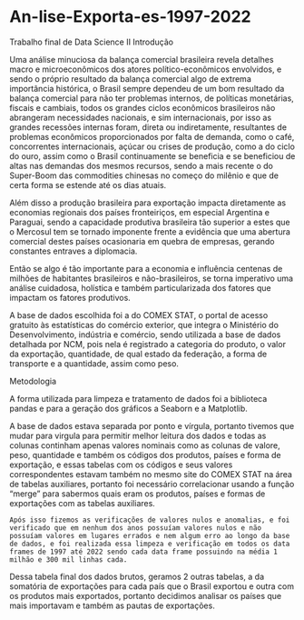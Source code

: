 # An-lise-Exporta-es-1997-2022
Trabalho final de Data Science II
Introdução 

Uma análise minuciosa da balança comercial brasileira revela detalhes macro e microeconômicos dos atores político-econômicos envolvidos, e sendo o próprio resultado da balança comercial algo de extrema importância histórica, o Brasil sempre dependeu de um bom resultado da balança comercial para não ter problemas internos, de políticas monetárias, fiscais e cambiais, todos os grandes ciclos econômicos brasileiros não abrangeram necessidades nacionais, e sim internacionais, por isso as grandes recessões internas foram, direta ou indiretamente, resultantes de problemas econômicos proporcionados por falta de demanda, como o café, concorrentes internacionais, açúcar ou crises de produção, como a do ciclo do ouro, assim como o Brasil continuamente se beneficia e se beneficiou de altas nas demandas dos mesmos recursos, sendo a mais recente o do Super-Boom das commodities chinesas no começo do milênio e que de certa forma se estende até os dias atuais. 

Além disso a produção brasileira para exportação impacta diretamente as economias regionais dos países fronteiriços, em especial Argentina e Paraguai, sendo a capacidade produtiva brasileira tão superior a estes que o Mercosul tem se tornado imponente frente a evidência que uma abertura comercial destes países ocasionaria em quebra de empresas, gerando constantes entraves a diplomacia. 

Então se algo é tão importante para a economia e influência centenas de milhões de habitantes brasileiros e não-brasileiros, se torna imperativo uma análise cuidadosa, holística e também particularizada dos fatores que impactam os fatores produtivos. 

A base de dados escolhida foi a do COMEX STAT, o portal de acesso gratuito às estatísticas do comércio exterior, que integra o Ministério do Desenvolvimento, indústria e comércio, sendo utilizada a base de dados detalhada por NCM, pois nela é registrado a categoria do produto, o valor da exportação, quantidade, de qual estado da federação, a forma de transporte e a quantidade, assim como peso. 

Metodologia 

A forma utilizada para limpeza e tratamento de dados foi a biblioteca pandas e para a geração dos gráficos a Seaborn e a Matplotlib.	 

A base de dados estava separada por ponto e vírgula, portanto tivemos que mudar para virgula para permitir melhor leitura dos dados e todas as colunas continham apenas valores nominais como as colunas de valore, peso, quantidade e também os códigos dos produtos, países e forma de exportação, e essas tabelas com os códigos e seus valores correspondentes estavam também no mesmo site do COMEX STAT na área de tabelas auxiliares, portanto foi necessário correlacionar usando a função “merge” para sabermos quais eram os produtos, países e formas de exportações com as tabelas auxiliares. 

 

 	Após isso fizemos as verificações de valores nulos e anomalias, e foi verificado que em nenhum dos anos possuíam valores nulos e não possuíam valores em lugares errados e nem algum erro ao longo da base de dados, e foi realizada essa limpeza e verificação em todos os data frames de 1997 até 2022 sendo cada data frame possuindo na média 1 milhão e 300 mil linhas cada. 

Dessa tabela final dos dados brutos, geramos 2 outras tabelas, a da somatória de exportações para cada país que o Brasil exportou e outra com os produtos mais exportados, portanto decidimos analisar os países que mais importavam e também as pautas de exportações. 
